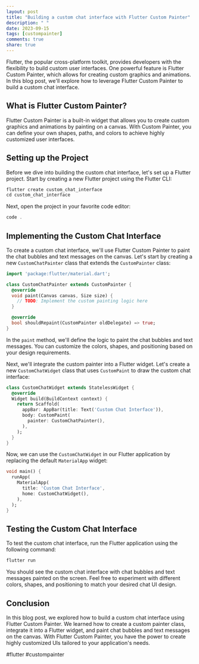 ```yaml
---
layout: post
title: "Building a custom chat interface with Flutter Custom Painter"
description: " "
date: 2023-09-15
tags: [custompainter]
comments: true
share: true
---
```


Flutter, the popular cross-platform toolkit, provides developers with the flexibility to build custom user interfaces. One powerful feature is Flutter Custom Painter, which allows for creating custom graphics and animations. In this blog post, we'll explore how to leverage Flutter Custom Painter to build a custom chat interface.

## What is Flutter Custom Painter?

Flutter Custom Painter is a built-in widget that allows you to create custom graphics and animations by painting on a canvas. With Custom Painter, you can define your own shapes, paths, and colors to achieve highly customized user interfaces.

## Setting up the Project

Before we dive into building the custom chat interface, let's set up a Flutter project. Start by creating a new Flutter project using the Flutter CLI:

```dart
flutter create custom_chat_interface
cd custom_chat_interface
```

Next, open the project in your favorite code editor:

```dart
code .
```

## Implementing the Custom Chat Interface

To create a custom chat interface, we'll use Flutter Custom Painter to paint the chat bubbles and text messages on the canvas. Let's start by creating a new `CustomChatPainter` class that extends the `CustomPainter` class:

```dart
import 'package:flutter/material.dart';

class CustomChatPainter extends CustomPainter {
  @override
  void paint(Canvas canvas, Size size) {
    // TODO: Implement the custom painting logic here
  }

  @override
  bool shouldRepaint(CustomPainter oldDelegate) => true;
}
```

In the `paint` method, we'll define the logic to paint the chat bubbles and text messages. You can customize the colors, shapes, and positioning based on your design requirements.

Next, we'll integrate the custom painter into a Flutter widget. Let's create a new `CustomChatWidget` class that uses `CustomPaint` to draw the custom chat interface:

```dart
class CustomChatWidget extends StatelessWidget {
  @override
  Widget build(BuildContext context) {
    return Scaffold(
      appBar: AppBar(title: Text('Custom Chat Interface')),
      body: CustomPaint(
        painter: CustomChatPainter(),
      ),
    );
  }
}
```

Now, we can use the `CustomChatWidget` in our Flutter application by replacing the default `MaterialApp` widget:

```dart
void main() {
  runApp(
    MaterialApp(
      title: 'Custom Chat Interface',
      home: CustomChatWidget(),
    ),
  );
}
```

## Testing the Custom Chat Interface

To test the custom chat interface, run the Flutter application using the following command:

```dart
flutter run
```

You should see the custom chat interface with chat bubbles and text messages painted on the screen. Feel free to experiment with different colors, shapes, and positioning to match your desired chat UI design.

## Conclusion

In this blog post, we explored how to build a custom chat interface using Flutter Custom Painter. We learned how to create a custom painter class, integrate it into a Flutter widget, and paint chat bubbles and text messages on the canvas. With Flutter Custom Painter, you have the power to create highly customized UIs tailored to your application's needs.

#flutter #custompainter